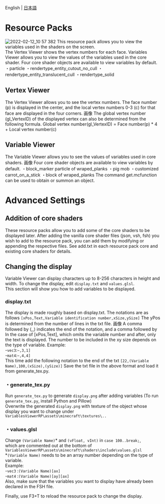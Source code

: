 English | [日本語](https://github.com/midorikuma/VariablesViewer/blob/main/README-ja.md)
# Resource Packs
![2022-02-12_10 57 382](https://user-images.githubusercontent.com/39437361/153692863-3813a80b-f5dd-4547-9a0a-9af7e1f12d20.png)
This resource pack allows you to view the variables used in the shaders on the screen.  
The Vertex Viewer shows the vertex numbers for each face.
Variables Viewer allows you to view the values of the variables used in the core shader. 
Four core shader objects are available to view variables by default.
・particle
・rendertype_entity_cutout_no_cull
・rendertype_entity_translucent_cull
・rendertype_solid

## Vertex Viewer
The Vertex Viewer allows you to see the vertex numbers.
The face number (p) is displayed in the center, and the local vertex numbers 0-3 (c) for that face are displayed in the four corners.
画像
The global vertex number (gl_VertexID) of the displayed vertex can also be determined from the following formula.
Global vertex number(gl_VertexID) = Face number(p) * 4 + Local vertex number(c)

## Variable Viewer
The Variable Viewer allows you to see the values of variables used in core shaders.
画像
Four core shader objects are available to view variables by default.
・block_marker particle of wraped_planks
・pig mob
・customized carrot_on_a_stick
・block of wraped_planks
The command get.mcfunction can be used to obtain or summon an object.


# Advanced Settings
## Addition of core shaders
These resource packs allow you to add some of the core shaders to be displayed later.
After adding the vanilla core shader files (json, vsh, fsh) you wish to add to the resource pack, you can add them by modifying or appending the respective files.
See add.txt in each resource pack core and existing core shaders for details.


## Changing the display
Variable Viewer can display characters up to 8-256 characters in height and width.
To change the display, edit `display.txt` and `values.glsl`.  
This section will show you how to add variables to be displayed.
  
### display.txt
The display is made roughly based on display.txt.
The notations are as follows
`[xPos,Text,Variable identification number,xSize,ySize]`
The yPos is determined from the number of lines in the txt file.
画像
A comma followed by (,,) indicates the end of the notation, and a comma followed by
In the case of [xPos,Text], which omits the variable number and after, only the text is displayed.
The number to be included in the xy size depends on the type of variable. 
Example:  
-`vec3`:`~,3,1]`   
-`mat4`:`~,4,4]`   
This time add the following notation to the end of the txt
`[22,(Variable Name),100,(xSize),(ySize)]`
Save the txt file in the above format and load it from generate_tex.py.
  
### ・generate_tex.py
Run `generate_tex.py` to generate `display.png` after adding variables (To run `generate_tex.py`, install Python and Pillow)  
Overwrite the generated `display.png` with texture of the object whose display you want to change under `VariablesViewerRP\assets\minecraft\textures\..`
  
### ・values.glsl
Change `(Variable Name)`\* and `(vFloat, vInt)` in `case 100..break;`,  
which are commented out at the bottom of `VariablesViewerRP\assets\minecraft\shaders\include\values.glsl`  
\*`(Variable Name)` needs to be an array number depending on the type of variable.  
Example:  
-`vec3` :`(Variable Name)[ax]`  
-`mat4` :`(Variable Name)[ay][ax]`  
Also, make sure that the variables you want to display have already been declared in the FSH file.  
  
Finally, use F3+T to reload the resource pack to change the display.
